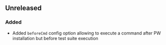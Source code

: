 ## Unreleased

### Added
- Added `beforeCmd` config option allowing to execute a command after PW installation but before test suite execution